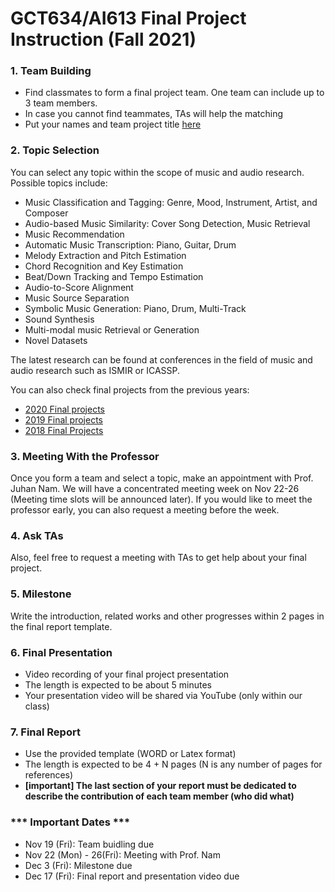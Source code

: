 # GCT634/AI613 Final Project Instruction (Fall 2021)


### 1. Team Building
- Find classmates to form a final project team. One team can include up to 3 team members.
- In case you cannot find teammates, TAs will help the matching
- Put your names and team project title [here](https://docs.google.com/spreadsheets/d/1CS6xoMCSiziFwJEkrutov6qRWt5HqOKTJ-CAtdQDO5c/edit?usp=sharing)

### 2. Topic Selection
You can select any topic within the scope of music and audio research. Possible topics include:
- Music Classification and Tagging: Genre, Mood, Instrument, Artist, and Composer
- Audio-based Music Similarity: Cover Song Detection, Music Retrieval
- Music Recommendation
- Automatic Music Transcription: Piano, Guitar, Drum
- Melody Extraction and Pitch Estimation
- Chord Recognition and Key Estimation
- Beat/Down Tracking and Tempo Estimation
- Audio-to-Score Alignment
- Music Source Separation
- Symbolic Music Generation: Piano, Drum, Multi-Track
- Sound Synthesis
- Multi-modal music Retrieval or Generation
- Novel Datasets

The latest research can be found at conferences in the field of music and audio research such as ISMIR or ICASSP. 

You can also check final projects from the previous years: 
- [2020 Final projects](https://mac.kaist.ac.kr/~juhan/gct634/2020/final.html)
- [2019 Final projects](https://mac.kaist.ac.kr/~juhan/gct634/2019/final.html)
- [2018 Final Projects](https://mac.kaist.ac.kr/~juhan/gct634/2018/final.html)


### 3. Meeting With the Professor
Once you form a team and select a topic, make an appointment with Prof. Juhan Nam. We will have a concentrated meeting week on Nov 22-26 (Meeting time slots will be announced later). If you would like to meet the professor early, you can also request a meeting before the week. 

### 4. Ask TAs
Also, feel free to request a meeting with TAs to get help about your final project.

### 5. Milestone
Write the introduction, related works and other progresses within 2 pages in the final report template.

### 6. Final Presentation
- Video recording of your final project presentation
- The length is expected to be about 5 minutes
- Your presentation video will be shared via YouTube (only within our class)

### 7. Final Report
- Use the provided template (WORD or Latex format)
- The length is expected to be 4 + N pages (N is any number of pages for references)
- **[important] The last section of your report must be dedicated to describe the contribution of each team member (who did what)**

### *** Important Dates ***
- Nov 19 (Fri): Team buidling due 
- Nov 22 (Mon) - 26(Fri): Meeting with Prof. Nam
- Dec 3 (Fri): Milestone due 
- Dec 17 (Fri): Final report and presentation video due
